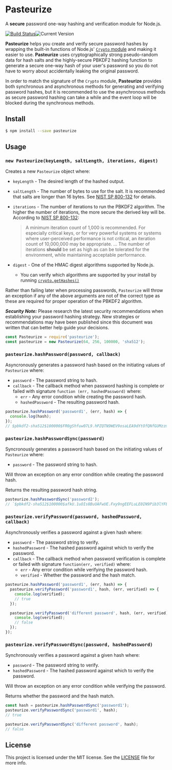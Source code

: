 # Pasteurize

A **secure** password one-way hashing and verification module for Node.js.

[![Build Status](https://travis-ci.org/zefferus/pasteurize.svg?branch=master)](https://travis-ci.org/zefferus/pasteurize)![Current Version](https://img.shields.io/npm/v/pasteurize.svg)

**Pasteurize** helps you create and verify secure password hashes by wrapping the built-in functions of Node.js' [`Crypto` module](https://nodejs.org/dist/latest/docs/api/crypto.html) and making it easier to use. **Pasteurize** uses cryptographically strong pseudo-random data for hash salts and the highly-secure PBKDF2 hashing function to generate a secure one-way hash of your user's password so you do not have to worry about accidentally leaking the original password.

In order to match the signature of the `Crypto` module, **Pasteurize** provides both synchronous and asynchronous methods for generating and verifying password hashes, but it is recommended to use the asynchronous methods as secure password hashing can take a while and the event loop will be blocked during the synchronous methods.


## Install

```bash
$ npm install --save pasteurize
```


## Usage

### `new Pasteurize(keyLength, saltLength, iterations, digest)`

Creates a new `Pasteurize` object where:

- `keyLength` - The desired length of the hashed output.

- `saltLength` - The number of bytes to use for the salt. It is recommended that salts are longer than 16 bytes. See [NIST SP 800-132](http://csrc.nist.gov/publications/nistpubs/800-132/nist-sp800-132.pdf) for details.

- `iterations` - The number of iterations to run the PBKDF2 algorithm. The higher the number of iterations, the more secure the derived key will be. According to [NIST SP 800-132](http://csrc.nist.gov/publications/nistpubs/800-132/nist-sp800-132.pdf):

    >    A minimum iteration count of 1,000 is recommended. For especially critical keys, or for very powerful systems or systems where user-perceived performance is not critical, an iteration count of 10,000,000 may be appropriate. ... The number of iterations **should** be set as
    high as can be tolerated for the environment, while maintaining acceptable performance.

- `digest` - One of the HMAC digest algorithms supported by Node.js.
    - You can verify which algorithms are supported by your install by running [`crypto.getHashes()`](https://nodejs.org/dist/latest/docs/api/crypto.html#crypto_crypto_gethashes)

Rather than failing later when processing passwords, `Pasteurize` will throw an exception if any of the above arguments are not of the correct type as these are required for proper operation of the PBKDF2 algorithm.

***Security Note:*** Please research the latest security recommendations when establishing your password hashing strategy. New strategies or recommendations may have been published since this document was written that can better help guide your decisions.

```javascript
const Pasteurize = require('pasteurize');
const pasteurize = new Pasteurize(64, 256, 100000, 'sha512');
```


### `pasteurize.hashPassword(password, callback)`

Asyncronously generates a password hash based on the initiating values of `Pasteurize` where:

- `password` - The password string to hash.
- `callback` - The callback method when password hashing is complete or failed with signature `function (err, hashedPassword)` where:
    - `err` - Any error condition while creating the password hash.
    - `hashedPassword` - The resulting password hash.

```javascript
pasteurize.hashPassword('password1', (err, hash) => {
  console.log(hash);
});
// $pbkdf2-sha512$100000$FR0gShfuw07L9.hPZQTN9WEV9osaLEA9dYtOfQNfGUMzzmeAtRqNuu4VNFrya2QlmjT.vChg2FmWLvVYXKnSw1AubMKzRLKYjc3SSxbNClOTTUeIA2WBHG7/QroTCLiKPtUiNZqn9VtwrALkecY0x2wU4mjPqhknbachX752r2/Schh4MPUroSnPZ6ywnkrpNAPgzHT65AMLzjRWKedLfwcQeZ0RClzQjcNsz6BiLNQtz.Hh2IOis7MDWYtgLp1Z347Ru1F9r9nDRcbMadl0.vHCcora3lKVrJvgiv4rWu8pOVtTGq/FECrbsZ12dHW8OeYPwXzKhPxNAf//Gh.oJw$MjNRGhgw7LIoRZYvcdAcUUT22HdMGrg1NHNW7NMQ8HqFVL2vcQCKo0tnEfgBLzAqAiKTBCoAQ4cCUIBnvArGPw
```


### `pasteurize.hashPasswordSync(password)`

Syncronously generates a password hash based on the initiating values of `Pasteurize` where:

- `password` - The password string to hash.

Will throw an exception on any error condition while creating the password hash.

Returns the resulting password hash string.

```javascript
pasteurize.hashPasswordSync('password2');
// `$pbkdf2-sha512$100000$afkU.1uOIs8BuUAFwUE.Fxy9ngEEFLuLE0IN9Pib3lYFEF8TXbgNmUXaaa2DoBYv26BPb6ohObmhiTDAJYiWun5S7ab1jogoN7vvbci1ej.4gw2Dk6746urqx/0Qah5Qafq/t9TRRgMDo7evyuf7pgCIy0I37Q6kX/W9aFWCqW3BP3Z6l.ukuUqBT8YA8eYyUw0Q0DfSBffZ/e2LpeP6xb8IfE2kAHoQHrvmkKNgG3hcH8RS8IXWiQDMaJHIica9zjTWXqEPdagoCj9x/oxkf58jFCYTidmLrwHDSLHPLDWVzcSi05Bu0SWym8Z.T6Wc5ba4hJejhd3JUdgBT./24w$RdmY5JLozECwEeY15/CpbpG6UFQUcULKOB8E.XId6PjP2uv3pDE1kL4Dhyna2xymGKqENOEXHha82TI91AEgIQ`
```

### `pasteurize.verifyPassword(password, hashedPassword, callback)`

Asynchronously verifies a password against a given hash where:

- `password` - The password string to verify.
- `hashedPassword` - The hashed password against which to verify the password.
- `callback` - The callback method when password verification is complete or failed with signature `function(err, verified)` where:
    - `err` - Any error condition while verifying the password hash.
    - `verified` - Whether the password and the hash match.

```javascript
pasteurize.hashPassword('password1', (err, hash) => {
  pasteurize.verifyPassword('password1', hash, (err, verified) => {
    console.log(verified);
    // true
  });

  pasteurize.verifyPassword('different password', hash, (err, verified) => {
    console.log(verified);
    // false
  });
});
```


### `pasteurize.verifyPasswordSync(password, hashedPassword)`

Synchronously verifies a password against a given hash where:

- `password` - The password string to verify.
- `hashedPassword` - The hashed password against which to verify the password.

Will throw an exception on any error condition while verifying the password.

Returns whether the password and the hash match.

```javascript
const hash = pasteurize.hashPasswordSync('password1');
pasteurize.verifyPasswordSync('password1', hash);
// true

pasteurize.verifyPasswordSync('different password', hash);
// false
```


## License

This project is licensed under the MIT license. See the [LICENSE](LICENSE) file for more info.
